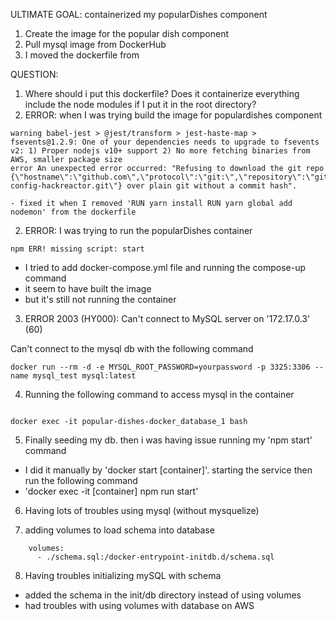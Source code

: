 ULTIMATE GOAL: containerized my popularDishes component

1. Create the image for the popular dish component
2. Pull mysql image from DockerHub
3. I moved the dockerfile from

QUESTION:

1. Where should i put this dockerfile? Does it containerize everything include the node modules if I put it in the root directory?
2. ERROR: when I was trying build the image for populardishes component

```
warning babel-jest > @jest/transform > jest-haste-map > fsevents@1.2.9: One of your dependencies needs to upgrade to fsevents v2: 1) Proper nodejs v10+ support 2) No more fetching binaries from AWS, smaller package size
error An unexpected error occurred: "Refusing to download the git repo {\"hostname\":\"github.com\",\"protocol\":\"git:\",\"repository\":\"git://github.com/reactorcore/eslint-config-hackreactor.git\"} over plain git without a commit hash".

```

    - fixed it when I removed 'RUN yarn install RUN yarn global add nodemon' from the dockerfile

2. ERROR: I was trying to run the popularDishes container

```
npm ERR! missing script: start

```

- I tried to add docker-compose.yml file and running the compose-up command
- it seem to have built the image
- but it's still not running the container

3. ERROR 2003 (HY000): Can't connect to MySQL server on '172.17.0.3' (60)

Can't connect to the mysql db with the following command

```
docker run --rm -d -e MYSQL_ROOT_PASSWORD=yourpassword -p 3325:3306 --name mysql_test mysql:latest
```

4. Running the following command to access mysql in the container

```

docker exec -it popular-dishes-docker_database_1 bash
```

5. Finally seeding my db. then i was having issue running my 'npm start' command

- I did it manually by 'docker start [container]'. starting the service then run the following command
- 'docker exec -it [container] npm run start'

6. Having lots of troubles using mysql (without mysquelize)

7. adding volumes to load schema into database

```
    volumes:
      - ./schema.sql:/docker-entrypoint-initdb.d/schema.sql

```

8. Having troubles initializing mySQL with schema

- added the schema in the init/db directory instead of using volumes
- had troubles with using volumes with database on AWS

